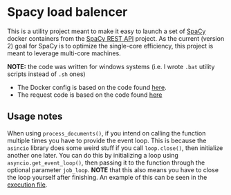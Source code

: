 # Spacy load balencer

This is a utility project meant to make it easy to launch a set of [SpaCy](https://spacy.io/) docker containers from 
the [SpaCy REST API](https://github.com/jgontrum/spacy-api-docker) project.
As the current (version 2) goal for SpaCy is to optimize the single-core efficiency, this project is meant to leverage multi-core machines.

**NOTE:** the code was written for windows systems (i.e. I wrote `.bat` utility scripts instead of `.sh` ones)

* The Docker config is based on the code found [here](https://docs.docker.com/get-started/part3/).
* The request code is based on the code found [here](https://stackoverflow.com/questions/51699817/python-async-post-requests)

## Usage notes
When using `process_documents()`, if you intend on calling the function multiple times you have to provide the event loop.
This is because the `asincio` library does some weird stuff if you call `loop.close()`, then initialize another one later.
You can do this by initializing a loop using `asyncio.get_event_loop()`, then passing it to the function through the 
optional parameter `job_loop`. **NOTE** that this also means you have to close the loop yourself after finishing.
An example of this can be seen in the [execution file](manager/execute.py).
